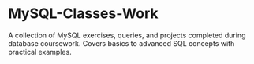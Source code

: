 # MySQL-Classes-Work
A collection of MySQL exercises, queries, and projects completed during database coursework. Covers basics to advanced SQL concepts with practical examples.
